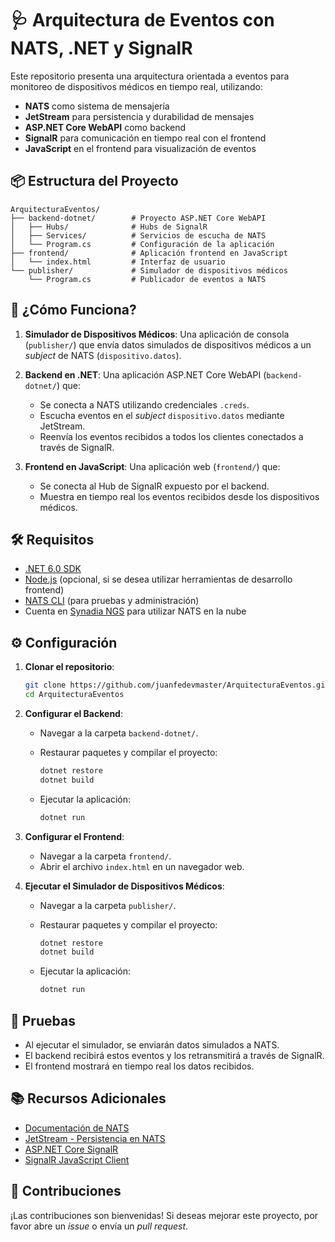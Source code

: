# 🩺 Arquitectura de Eventos con NATS, .NET y SignalR

Este repositorio presenta una arquitectura orientada a eventos para monitoreo de dispositivos médicos en tiempo real, utilizando:

- **NATS** como sistema de mensajería
- **JetStream** para persistencia y durabilidad de mensajes
- **ASP.NET Core WebAPI** como backend
- **SignalR** para comunicación en tiempo real con el frontend
- **JavaScript** en el frontend para visualización de eventos

## 📦 Estructura del Proyecto

```
ArquitecturaEventos/
├── backend-dotnet/        # Proyecto ASP.NET Core WebAPI
│   ├── Hubs/              # Hubs de SignalR
│   ├── Services/          # Servicios de escucha de NATS
│   └── Program.cs         # Configuración de la aplicación
├── frontend/              # Aplicación frontend en JavaScript
│   └── index.html         # Interfaz de usuario
└── publisher/             # Simulador de dispositivos médicos
    └── Program.cs         # Publicador de eventos a NATS
```

## 🚀 ¿Cómo Funciona?

1. **Simulador de Dispositivos Médicos**: Una aplicación de consola (`publisher/`) que envía datos simulados de dispositivos médicos a un *subject* de NATS (`dispositivo.datos`).

2. **Backend en .NET**: Una aplicación ASP.NET Core WebAPI (`backend-dotnet/`) que:
   - Se conecta a NATS utilizando credenciales `.creds`.
   - Escucha eventos en el *subject* `dispositivo.datos` mediante JetStream.
   - Reenvía los eventos recibidos a todos los clientes conectados a través de SignalR.

3. **Frontend en JavaScript**: Una aplicación web (`frontend/`) que:
   - Se conecta al Hub de SignalR expuesto por el backend.
   - Muestra en tiempo real los eventos recibidos desde los dispositivos médicos.

## 🛠️ Requisitos

- [.NET 6.0 SDK](https://dotnet.microsoft.com/download/dotnet/6.0)
- [Node.js](https://nodejs.org/) (opcional, si se desea utilizar herramientas de desarrollo frontend)
- [NATS CLI](https://docs.nats.io/nats-tools/nats_cli) (para pruebas y administración)
- Cuenta en [Synadia NGS](https://app.ngs.global/) para utilizar NATS en la nube

## ⚙️ Configuración

1. **Clonar el repositorio**:

   ```bash
   git clone https://github.com/juanfedevmaster/ArquitecturaEventos.git
   cd ArquitecturaEventos
   ```

2. **Configurar el Backend**:

   - Navegar a la carpeta `backend-dotnet/`.
   - Restaurar paquetes y compilar el proyecto:

     ```bash
     dotnet restore
     dotnet build
     ```

   - Ejecutar la aplicación:

     ```bash
     dotnet run
     ```

3. **Configurar el Frontend**:

   - Navegar a la carpeta `frontend/`.
   - Abrir el archivo `index.html` en un navegador web.

4. **Ejecutar el Simulador de Dispositivos Médicos**:

   - Navegar a la carpeta `publisher/`.
   - Restaurar paquetes y compilar el proyecto:

     ```bash
     dotnet restore
     dotnet build
     ```

   - Ejecutar la aplicación:

     ```bash
     dotnet run
     ```

## 🧪 Pruebas

- Al ejecutar el simulador, se enviarán datos simulados a NATS.
- El backend recibirá estos eventos y los retransmitirá a través de SignalR.
- El frontend mostrará en tiempo real los datos recibidos.

## 📚 Recursos Adicionales

- [Documentación de NATS](https://docs.nats.io/)
- [JetStream - Persistencia en NATS](https://docs.nats.io/nats-concepts/jetstream)
- [ASP.NET Core SignalR](https://learn.microsoft.com/en-us/aspnet/core/signalr/introduction)
- [SignalR JavaScript Client](https://learn.microsoft.com/en-us/aspnet/core/signalr/javascript-client)

## 🤝 Contribuciones

¡Las contribuciones son bienvenidas! Si deseas mejorar este proyecto, por favor abre un *issue* o envía un *pull request*.
